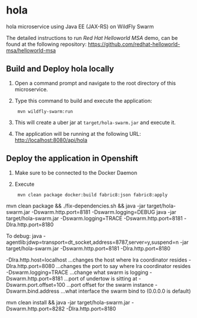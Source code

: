 # hola
hola microservice using Java EE (JAX-RS) on WildFly Swarm

The detailed instructions to run *Red Hat Helloworld MSA* demo, can be found at the following repository: <https://github.com/redhat-helloworld-msa/helloworld-msa>


Build and Deploy hola locally
-----------------------------

1. Open a command prompt and navigate to the root directory of this microservice.
2. Type this command to build and execute the application:

        mvn wildfly-swarm:run

3. This will create a uber jar at  `target/hola-swarm.jar` and execute it.
4. The application will be running at the following URL: <http://localhost:8080/api/hola>

Deploy the application in Openshift
-----------------------------------

1. Make sure to be connected to the Docker Daemon
2. Execute

		mvn clean package docker:build fabric8:json fabric8:apply


mvn clean package && ./fix-dependencies.sh && java -jar target/hola-swarm.jar -Dswarm.http.port=8181 -Dswarm.logging=DEBUG
java -jar target/hola-swarm.jar -Dswarm.logging=TRACE -Dswarm.http.port=8181 -Dlra.http.port=8180

To debug:
java -agentlib:jdwp=transport=dt_socket,address=8787,server=y,suspend=n -jar target/hola-swarm.jar -Dswarm.http.port=8181 -Dlra.http.port=8180

-Dlra.http.host=localhost  ...changes the host where lra coordinator resides
-Dlra.http.port=8080  ...changes the port to say where lra coordinator resides
-Dswarm.logging=TRACE  ...change what swarm is logging
-Dswarm.http.port=8181  ...port of undertow is sitting at
-Dswarm.port.offset=100  ...port offset for the swarm instance
-Dswarm.bind.address  ...what interface the swarm bind to (0.0.0.0 is default)



mvn clean install && java  -jar target/hola-swarm.jar -Dswarm.http.port=8282 -Dlra.http.port=8180
